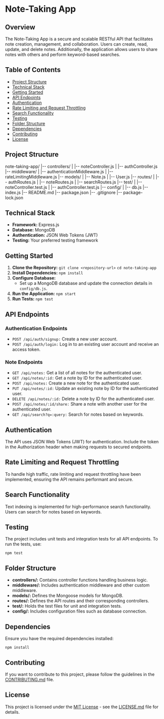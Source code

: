 
Note-Taking App
===============

Overview
--------

The Note-Taking App is a secure and scalable RESTful API that facilitates note creation, management, and collaboration. Users can create, read, update, and delete notes. Additionally, the application allows users to share notes with others and perform keyword-based searches.

Table of Contents
-----------------

*   [Project Structure](#project-structure)
*   [Technical Stack](#technical-stack)
*   [Getting Started](#getting-started)
*   [API Endpoints](#api-endpoints)
*   [Authentication](#authentication)
*   [Rate Limiting and Request Throttling](#rate-limiting-and-request-throttling)
*   [Search Functionality](#search-functionality)
*   [Testing](#testing)
*   [Folder Structure](#folder-structure)
*   [Dependencies](#dependencies)
*   [Contributing](#contributing)
*   [License](#license)

Project Structure
-----------------

note-taking-app/
|-- controllers/
|   |-- noteController.js
|   |-- authController.js
|-- middleware/
|   |-- authenticationMiddleware.js
|   |-- rateLimitingMiddleware.js
|-- models/
|   |-- Note.js
|   |-- User.js
|-- routes/
|   |-- authRoutes.js
|   |-- noteRoutes.js
|   |-- searchRoutes.js
|-- test/
|   |-- noteController.test.js
|   |-- authController.test.js
|-- config/
|   |-- db.js
|-- index.js
|-- README.md
|-- package.json
|-- .gitignore
|-- package-lock.json
    

Technical Stack
---------------

*   **Framework:** Express.js
*   **Database:** MongoDB
*   **Authentication:** JSON Web Tokens (JWT)
*   **Testing:** Your preferred testing framework

Getting Started
---------------

1.  **Clone the Repository:** `git clone <repository-url>` `cd note-taking-app`
2.  **Install Dependencies:** `npm install`
3.  **Configure Database:**
    *   Set up a MongoDB database and update the connection details in `config/db.js`.
4.  **Run the Application:** `npm start`
5.  **Run Tests:** `npm test`

API Endpoints
-------------

### Authentication Endpoints

*   `POST /api/auth/signup:` Create a new user account.
*   `POST /api/auth/login:` Log in to an existing user account and receive an access token.

### Note Endpoints

*   `GET /api/notes:` Get a list of all notes for the authenticated user.
*   `GET /api/notes/:id:` Get a note by ID for the authenticated user.
*   `POST /api/notes:` Create a new note for the authenticated user.
*   `PUT /api/notes/:id:` Update an existing note by ID for the authenticated user.
*   `DELETE /api/notes/:id:` Delete a note by ID for the authenticated user.
*   `POST /api/notes/:id/share:` Share a note with another user for the authenticated user.
*   `GET /api/search?q=:query:` Search for notes based on keywords.

Authentication
--------------

The API uses JSON Web Tokens (JWT) for authentication. Include the token in the Authorization header when making requests to secured endpoints.

Rate Limiting and Request Throttling
------------------------------------

To handle high traffic, rate limiting and request throttling have been implemented, ensuring the API remains performant and secure.

Search Functionality
--------------------

Text indexing is implemented for high-performance search functionality. Users can search for notes based on keywords.

Testing
-------

The project includes unit tests and integration tests for all API endpoints. To run the tests, use:

`npm test`

Folder Structure
----------------

*   **controllers/:** Contains controller functions handling business logic.
*   **middleware/:** Includes authentication middleware and other custom middleware.
*   **models/:** Defines the Mongoose models for MongoDB.
*   **routes/:** Defines the API routes and their corresponding controllers.
*   **test/:** Holds the test files for unit and integration tests.
*   **config/:** Includes configuration files such as database connection.

Dependencies
------------

Ensure you have the required dependencies installed:

`npm install`

Contributing
------------

If you want to contribute to this project, please follow the guidelines in the [CONTRIBUTING.md](CONTRIBUTING.md) file.

License
-------

This project is licensed under the [MIT License](LICENSE.md) - see the [LICENSE.md](LICENSE.md) file for details.